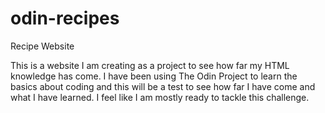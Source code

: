 # odin-recipes
Recipe Website

This is a website I am creating as a project to see how far my HTML knowledge has come. I have been using The Odin Project to learn the basics about coding and this will be a test to see how far I have come and what I have learned. I feel like I am mostly ready to tackle this challenge.